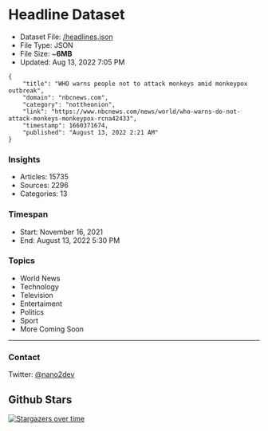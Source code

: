 # Headline Dataset

- Dataset File: [/headlines.json](https://raw.githubusercontent.com/fwd/news/master/headlines.json) 
- File Type: JSON
- File Size: ~**6MB**
- Updated: Aug 13, 2022 7:05 PM

```
{
    "title": "WHO warns people not to attack monkeys amid monkeypox outbreak",
    "domain": "nbcnews.com",
    "category": "nottheonion",
    "link": "https://www.nbcnews.com/news/world/who-warns-do-not-attack-monkeys-monkeypox-rcna42433",
    "timestamp": 1660371674,
    "published": "August 13, 2022 2:21 AM"
}
```

### Insights

- Articles: 15735
- Sources: 2296
- Categories: 13

### Timespan

- Start: November 16, 2021
- End: August 13, 2022 5:30 PM

### Topics

- World News
- Technology
- Television
- Entertaiment
- Politics
- Sport
- More Coming Soon

---

### Contact 

Twitter: [@nano2dev](https://twitter.com/nano2dev)

## Github Stars

[![Stargazers over time](https://starchart.cc/fwd/news.svg)](https://starchart.cc/fwd/news)
	